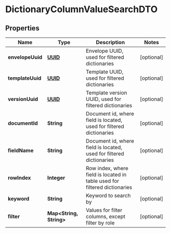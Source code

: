 # DictionaryColumnValueSearchDTO

## Properties
Name | Type | Description | Notes
------------ | ------------- | ------------- | -------------
**envelopeUuid** | [**UUID**](UUID.md) | Envelope UUID, used for filtered dictionaries |  [optional]
**templateUuid** | [**UUID**](UUID.md) | Template UUID, used for filtered dictionaries |  [optional]
**versionUuid** | [**UUID**](UUID.md) | Template version UUID, used for filtered dictionaries |  [optional]
**documentId** | **String** | Document id, where field is located, used for filtered dictionaries |  [optional]
**fieldName** | **String** | Document id, where field is located, used for filtered dictionaries |  [optional]
**rowIndex** | **Integer** | Row index, where field is located in table used for filtered dictionaries |  [optional]
**keyword** | **String** | Keyword to search by |  [optional]
**filter** | **Map&lt;String, String&gt;** | Values for filter columns, except filter by role |  [optional]
